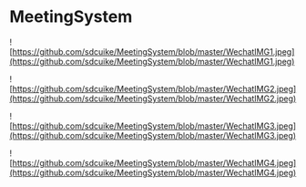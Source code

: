 # MeetingSystem

![https://github.com/sdcuike/MeetingSystem/blob/master/WechatIMG1.jpeg](https://github.com/sdcuike/MeetingSystem/blob/master/WechatIMG1.jpeg)


![https://github.com/sdcuike/MeetingSystem/blob/master/WechatIMG2.jpeg](https://github.com/sdcuike/MeetingSystem/blob/master/WechatIMG2.jpeg)

![https://github.com/sdcuike/MeetingSystem/blob/master/WechatIMG3.jpeg](https://github.com/sdcuike/MeetingSystem/blob/master/WechatIMG3.jpeg)

![https://github.com/sdcuike/MeetingSystem/blob/master/WechatIMG4.jpeg](https://github.com/sdcuike/MeetingSystem/blob/master/WechatIMG4.jpeg)
